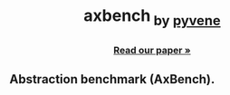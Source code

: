 <h1 align="center"> <p>axbench<sub> by <a href="https://github.com/stanfordnlp/pyvene">pyvene</a></sub></p></h1>
<h3 align="center">
    <a href=""><strong>Read our paper »</strong></a></a>
</h3>

## Abstraction benchmark (AxBench).

